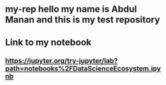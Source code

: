 # my-rep hello my name is Abdul Manan and this is my test repository 
# Link to my notebook
## https://jupyter.org/try-jupyter/lab?path=notebooks%2FDataScienceEcosystem.ipynb

